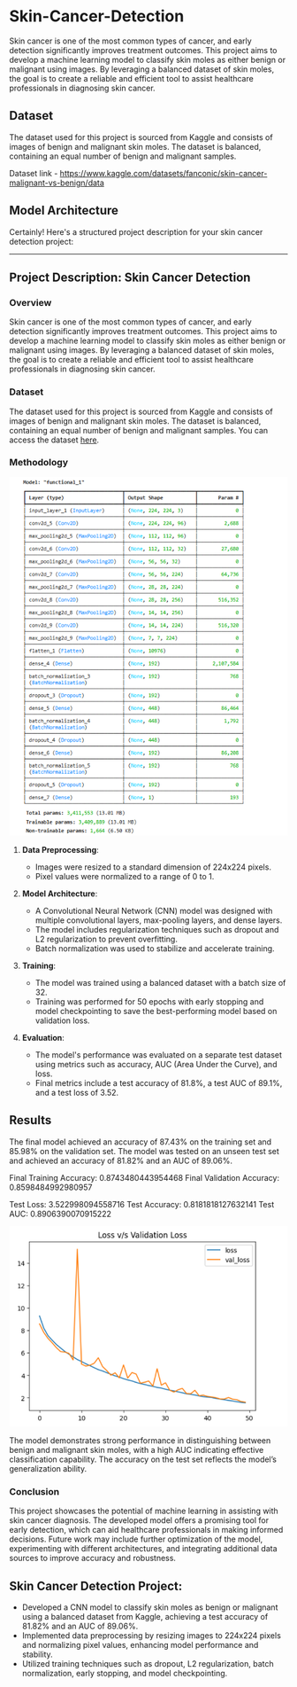 # Skin-Cancer-Detection

Skin cancer is one of the most common types of cancer, and early detection significantly improves treatment outcomes. 
This project aims to develop a machine learning model to classify skin moles as either benign or malignant using images. 
By leveraging a balanced dataset of skin moles, the goal is to create a reliable and efficient tool to assist 
healthcare professionals in diagnosing skin cancer.

## Dataset 
The dataset used for this project is sourced from Kaggle and consists of images of benign and malignant skin moles. The dataset is balanced, containing an equal number of benign and malignant samples. 

Dataset link - https://www.kaggle.com/datasets/fanconic/skin-cancer-malignant-vs-benign/data


## Model Architecture

Certainly! Here's a structured project description for your skin cancer detection project:

---

## Project Description: Skin Cancer Detection

### Overview

Skin cancer is one of the most common types of cancer, and early detection significantly improves treatment outcomes. This project aims to develop a machine learning model to classify skin moles as either benign or malignant using images. By leveraging a balanced dataset of skin moles, the goal is to create a reliable and efficient tool to assist healthcare professionals in diagnosing skin cancer.

### Dataset

The dataset used for this project is sourced from Kaggle and consists of images of benign and malignant skin moles. The dataset is balanced, containing an equal number of benign and malignant samples. You can access the dataset [here](https://www.kaggle.com/datasets/fanconic/skin-cancer-malignant-vs-benign/data).

### Methodology

![alt text](image-1.png)

1. **Data Preprocessing**:
   - Images were resized to a standard dimension of 224x224 pixels.
   - Pixel values were normalized to a range of 0 to 1.

2. **Model Architecture**:
   - A Convolutional Neural Network (CNN) model was designed with multiple convolutional layers, max-pooling layers, and dense layers.
   - The model includes regularization techniques such as dropout and L2 regularization to prevent overfitting.
   - Batch normalization was used to stabilize and accelerate training.

3. **Training**:
   - The model was trained using a balanced dataset with a batch size of 32.
   - Training was performed for 50 epochs with early stopping and model checkpointing to save the best-performing model based on validation loss.  

4. **Evaluation**:
   - The model's performance was evaluated on a separate test dataset using metrics such as accuracy, AUC (Area Under the Curve), and loss.
   - Final metrics include a test accuracy of 81.8%, a test AUC of 89.1%, and a test loss of 3.52.


## Results
The final model achieved an accuracy of 87.43% on the training set and 85.98% on the validation set. The model was tested on an unseen test set and achieved an accuracy of 81.82% and an AUC of 89.06%. 

Final Training Accuracy: 0.8743480443954468 
Final Validation Accuracy: 0.8598484992980957

Test Loss: 3.522998094558716
Test Accuracy: 0.8181818127632141
Test AUC: 0.8906390070915222

![alt text](image.png)

The model demonstrates strong performance in distinguishing between benign and malignant skin moles, with a high AUC indicating effective classification capability. The accuracy on the test set reflects the model’s generalization ability.


### Conclusion

This project showcases the potential of machine learning in assisting with skin cancer diagnosis. The developed model offers a promising tool for early detection, which can aid healthcare professionals in making informed decisions. Future work may include further optimization of the model, experimenting with different architectures, and integrating additional data sources to improve accuracy and robustness.



## Skin Cancer Detection Project:

- Developed a CNN model to classify skin moles as benign or malignant using a balanced dataset from Kaggle, achieving a test accuracy of 81.82% and an AUC of 89.06%.
- Implemented data preprocessing by resizing images to 224x224 pixels and normalizing pixel values, enhancing model performance and stability.
- Utilized training techniques such as dropout, L2 regularization, batch normalization, early stopping, and model checkpointing.

